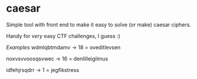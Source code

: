 # caesar
Simple tool with front end to make it easy to solve (or make) caesar ciphers.

Handy for _very_ easy CTF challenges, I guess :)

*Examples*
wdmlqbtmdamv -> 18 = oveditlevsen

noxvsvvoosqsvwec -> 16 = denlilleigilmus

idfehjrsqdrr -> 1 = jegfikstress
